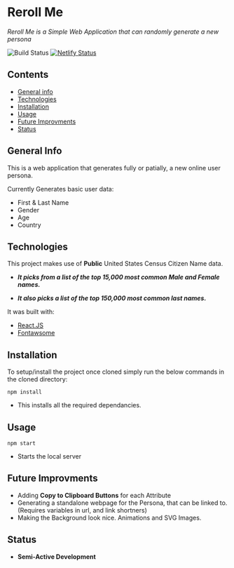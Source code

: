 # Reroll Me 

_Reroll Me is a Simple Web Application that can randomly generate a new persona_

![Build Status](https://github.com/dMacGit/rerollme/actions/workflows/Deploy.yml/badge.svg?branch=main) 
[![Netlify Status](https://api.netlify.com/api/v1/badges/e155f476-8dd9-4e77-83b2-6639c05494e1/deploy-status)](https://app.netlify.com/sites/mystifying-bose-4d3620/deploys)

## Contents

- [General info](#General-Info)
- [Technologies](#Technologies)
- [Installation](#Installation)
- [Usage](#Usage)
- [Future Improvments](#Future-Improvments)
- [Status](#Status)

## General Info

This is a web application that generates fully or patially, a new online user persona.

Currently Generates basic user data:

- First & Last Name
- Gender
- Age
- Country

## Technologies

This project makes use of **Public** United States Census Citizen Name data.

- __*It picks from a list of the top 15,000 most common Male and Female names.*__

- __*It also picks a list of the top 150,000 most common last names.*__

It was built with:

- [React.JS](https://reactjs.org/)
- [Fontawsome](https://fontawesome.com/)

## Installation

To setup/install the project once cloned simply run the below commands in the cloned directory:

`npm install`
- This installs all the required dependancies.

## Usage

`npm start`
- Starts the local server

## Future Improvments

- Adding **Copy to Clipboard Buttons** for each Attribute
- Generating a standalone webpage for the Persona, that can be linked to. (Requires variables in url, and link shortners)
- Making the Background look nice. Animations and SVG Images.

## Status

- **Semi-Active Development**